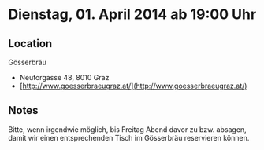# Dienstag, 01. April 2014 ab 19:00 Uhr

## Location

Gösserbräu

- Neutorgasse 48, 8010 Graz
- [http://www.goesserbraeugraz.at/](http://www.goesserbraeugraz.at/)

## Notes

Bitte, wenn irgendwie möglich, bis Freitag Abend davor zu bzw. absagen, damit wir einen entsprechenden Tisch im Gösserbräu reservieren können.

